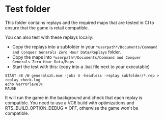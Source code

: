 # Test folder

This folder contains replays and the required maps that are tested in CI to ensure that the game is retail compatible.

You can also test with these replays locally:
- Copy the replays into a subfolder in your `*userpath*/Documents/Command and Conquer Generals Zero Hour Data/Replays` folder.
- Copy the maps into `*userpath*/Documents/Command and Conquer Generals Zero Hour Data/Maps`
- Start the test with this: (copy into a .bat file next to your executable)
```
START /B /W generalszh.exe -jobs 4 -headless -replay subfolder/*.rep > replay_check.log
echo %errorlevel%
PAUSE
```
It will run the game in the background and check that each replay is compatible. You need to use a VC6 build with optimizations and RTS_BUILD_OPTION_DEBUG = OFF, otherwise the game won't be compatible.